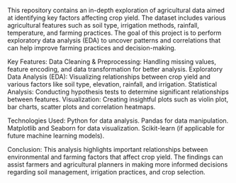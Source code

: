 This repository contains an in-depth exploration of agricultural data aimed at identifying key factors affecting crop yield. The dataset includes various agricultural features such as soil type, irrigation methods, rainfall, temperature, and farming practices. The goal of this project is to perform exploratory data analysis (EDA) to uncover patterns and correlations that can help improve farming practices and decision-making.

Key Features:
Data Cleaning & Preprocessing: Handling missing values, feature encoding, and data transformation for better analysis.
Exploratory Data Analysis (EDA): Visualizing relationships between crop yield and various factors like soil type, elevation, rainfall, and irrigation.
Statistical Analysis: Conducting hypothesis tests to determine significant relationships between features.
Visualization: Creating insightful plots such as violin plot, bar charts, scatter plots and correlation heatmaps.

Technologies Used:
Python for data analysis.
Pandas for data manipulation.
Matplotlib and Seaborn for data visualization.
Scikit-learn (if applicable for future machine learning models).

Conclusion:
This analysis highlights important relationships between environmental and farming factors that affect crop yield. 
The findings can assist farmers and agricultural planners in making more informed decisions regarding soil management, irrigation practices, and crop selection.
